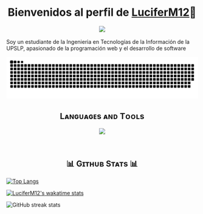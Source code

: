 <p align="center">
  <h1 align="center">Bienvenidos al perfil de <a href="https://github.com/LuciferM12">LuciferM12</a>👋</h1>
</p>
<p align="center">
  <a align="center" href="https://github.com/DenverCoder1/readme-typing-svg"><img src="https://readme-typing-svg.herokuapp.com?&font=IBM+Plex+Sans&color=F72EE2&size=25&lines=Bienvenidos+a+mi+Perfil+de+GitHub!;Soy+un+desarollador+FullStack;Soy+un+programador+competitivo" /></a>
</p>
<p>Soy un estudiante de la Ingenieria en Tecnologías de la Información de la UPSLP, apasionado de la programación web y el desarrollo de software</p>
<!--- snake -->
<div align="center">
  <img  src="https://github.com/1999AZZAR/1999AZZAR/blob/readme/resources/img/grid-snake.svg"
       alt="snake" /></a>
</div>
<!--Languages and Tools Section-->       
<h2 align="center">Lᴀɴɢᴜᴀɢᴇs ᴀɴᴅ Tᴏᴏʟs</h2> 
<p align="center">
<img width="500px"  src="https://skillicons.dev/icons?i=html,css,js,java,c,py,cpp,react,postgres,github,vscode,nextjs,notion,php,replit&perline=10"  />
</p>
<br />
<h2 align="center">📊 Gɪᴛʜᴜʙ Sᴛᴀᴛs 📊</h2>

[![Top Langs](https://github-readme-stats.vercel.app/api/top-langs/?username=LuciferM12)](https://github.com/LuciferM12/github-readme-stats)

[![LuciferM12's wakatime stats](https://github-readme-stats.vercel.app/api/wakatime?username=LuciferM12)](https://github.com/LuciferM12/github-readme-stats)
<!--![Top Langs](https://github-readme-stats.vercel.app/api/top-langs?username=LuciferM12&show_icons=true&theme=dark&locale=en&hide=jupyter%20notebook,lex,&langs_count=8)<br><br>-->

![GitHub streak stats](https://github-readme-streak-stats.herokuapp.com/?user=LuciferM12)  
